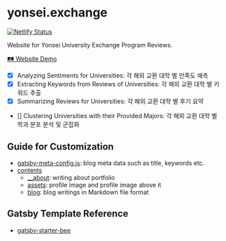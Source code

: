 # yonsei.exchange

[![Netlify Status](https://api.netlify.com/api/v1/badges/c2c235f1-dbde-4a20-a5df-48b183c98f9b/deploy-status)](https://app.netlify.com/sites/frosty-almeida-dbdee0/deploys)

Website for Yonsei University Exchange Program Reviews.

[🛤 Website Demo](https://yonsei-exchange.netlify.app/)

- [x] Analyzing Sentiments for Universities: 각 해외 교환 대학 별 만족도 예측
- [x] Extracting Keywords from Reviews of Universities: 각 해외 교환 대학 별 키워드 추출 
- [x] Summarizing Reviews for Universities: 각 해외 교환 대학 별 후기 요약
- [] Clustering Universities with their Provided Majors: 각 해외 교환 대학 별 학과 분포 분석 및 군집화


## Guide for Customization

* [gatsby-meta-config.js](./gatsby-meta-config.js): blog meta data such as title, keywords etc.
* [contents](./contents)
  * [__about](./contents/about): writing about portfolio
  * [assets](./contents/assets): profile image and profile image above it
  * [blog](./contents/blog): blog writings in Markdown file format

## Gatsby Template Reference

* [gatsby-starter-bee](https://github.com/JaeYeopHan/gatsby-starter-bee)

